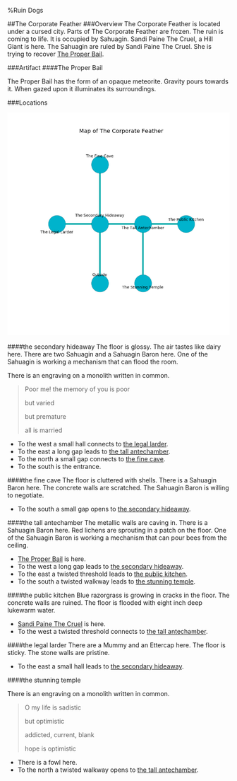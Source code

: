 %Ruin Dogs

##The Corporate Feather
###Overview
The Corporate Feather is located under a cursed city. Parts of The Corporate Feather are frozen. The ruin is coming to life. It is occupied by Sahuagin. <a name="Sandi-Paine-The-Cruel"></a>Sandi Paine The Cruel, a Hill Giant is here. The Sahuagin are ruled by Sandi Paine The Cruel. She  is trying to recover [The Proper Bail](#The-Proper-Bail). 



###Artifact
####<a name="The-Proper-Bail"></a>The Proper Bail


The Proper Bail has the form of an opaque meteorite. Gravity pours towards it. When gazed upon it illuminates its surroundings. 





###Locations


![](../v2/images/The-Corporate-Feather.png)

####<a name="the-secondary-hideaway"></a>the secondary hideaway
The floor is glossy. The air tastes like dairy here. There are two Sahuagin and a Sahuagin Baron here. One of the Sahuagin is working a mechanism that can flood the room. 

There is an engraving on a monolith written in common. 

> Poor me! the memory of you is poor
>
> but varied
>
> but premature
>
> all is married
>


* To the west a small hall connects to [the legal larder](#the-legal-larder).
* To the east a long gap leads to [the tall antechamber](#the-tall-antechamber).
* To the north a small gap connects to [the fine cave](#the-fine-cave).
* To the south is the entrance.


####<a name="the-fine-cave"></a>the fine cave
The floor is cluttered with shells. There is a Sahuagin Baron here. The concrete walls are scratched. The Sahuagin Baron is willing to negotiate. 



* To the south a small gap opens to [the secondary hideaway](#the-secondary-hideaway).


####<a name="the-tall-antechamber"></a>the tall antechamber
The metallic walls are caving in. There is a Sahuagin Baron here. Red lichens are sprouting in a patch on the floor. One of the Sahuagin Baron is working a mechanism that can pour bees from the ceiling. 



* [The Proper Bail](#The-Proper-Bail) is here.
* To the west a long gap leads to [the secondary hideaway](#the-secondary-hideaway).
* To the east a twisted threshold leads to [the public kitchen](#the-public-kitchen).
* To the south a twisted walkway leads to [the stunning temple](#the-stunning-temple).


####<a name="the-public-kitchen"></a>the public kitchen
Blue razorgrass is growing in cracks in the floor. The concrete walls are ruined. The floor is flooded with eight inch deep lukewarm water. 



* [Sandi Paine The Cruel](#Sandi-Paine-The-Cruel) is here.
* To the west a twisted threshold connects to [the tall antechamber](#the-tall-antechamber).


####<a name="the-legal-larder"></a>the legal larder
There are a Mummy and an Ettercap here. The floor is sticky. The stone walls are pristine. 



* To the east a small hall leads to [the secondary hideaway](#the-secondary-hideaway).


####<a name="the-stunning-temple"></a>the stunning temple


There is an engraving on a monolith written in common. 

> O my life is sadistic
>
> but optimistic
>
> addicted, current, blank
>
> hope is optimistic
>


* There is a fowl here.
* To the north a twisted walkway opens to [the tall antechamber](#the-tall-antechamber).


